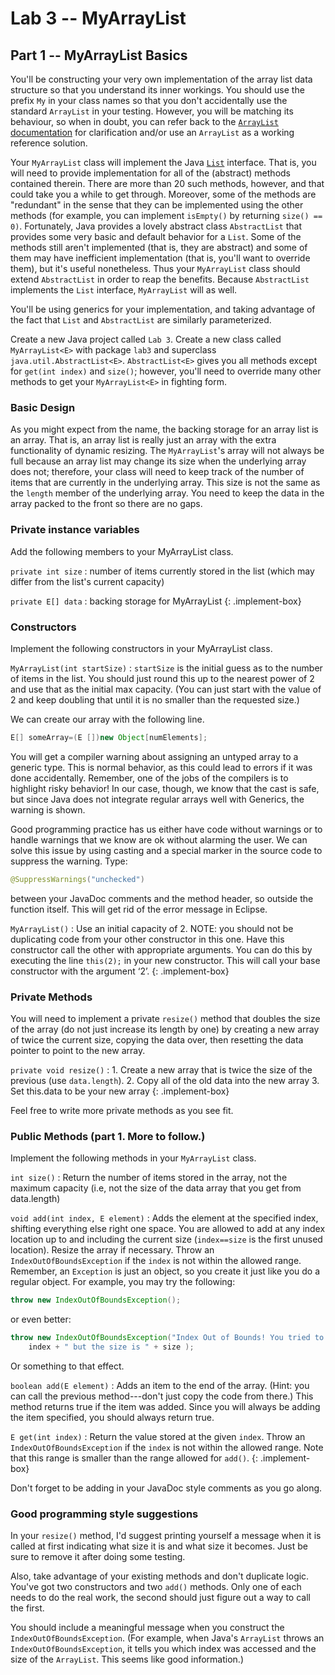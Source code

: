 # Lab 3 -- MyArrayList
## Part 1 -- MyArrayList Basics

You'll be constructing your very own implementation of the array list data
structure so that you understand its inner workings. You should use the prefix
`My` in your class names so that you don't accidentally use the standard
`ArrayList` in your testing. However, you will be matching its behaviour, so
when in doubt, you can refer back to the [`ArrayList`
documentation](https://docs.oracle.com/en/java/javase/11/docs/api/java.base/java/util/ArrayList.html)
for clarification and/or use an `ArrayList` as a working reference solution.

Your `MyArrayList` class will implement the Java
[`List`](https://docs.oracle.com/en/java/javase/11/docs/api/java.base/java/util/List.html)
interface. That is, you will need to provide implementation for all of the
(abstract) methods contained therein. There are more than 20 such methods,
however, and that could take you a while to get through. Moreover, some of the
methods are "redundant" in the sense that they can be implemented using the
other methods (for example, you can implement `isEmpty()` by returning
`size() == 0)`. Fortunately, Java provides a lovely abstract class
`AbstractList` that provides some very basic and default behavior for a
`List`. Some of the methods still aren't implemented (that is, they are
abstract) and some of them may have inefficient implementation (that is,
you'll want to override them), but it's useful nonetheless. Thus your
`MyArrayList` class should extend `AbstractList` in order to reap the
benefits. Because `AbstractList` implements the `List` interface,
`MyArrayList` will as well.

You'll be using generics for your implementation, and taking advantage of the
fact that `List` and `AbstractList` are similarly parameterized. 

Create a new Java project called `Lab 3`. Create a new class called
`MyArrayList<E>` with package `lab3` and superclass
`java.util.AbstractList<E>`. `AbstractList<E>` gives you all methods except
for `get(int index)` and `size()`; however, you'll need to override many other
methods to get your `MyArrayList<E>` in fighting form.

### Basic Design
As you might expect from the name, the backing storage for an array list is
an array. That is, an array list is really just an array with the extra
functionality of dynamic resizing. The `MyArrayList`'s array will not always
be full because an array list may change its size when the underlying array
does not; therefore, your class will need to keep track of the number of items
that are currently in the underlying array. This size is not the same as the
`length` member of the underlying array. You need to keep the data in the
array packed to the front so there are no gaps.

### Private instance variables
Add the following members to your MyArrayList class.

`private int size`
: number of items currently stored in the list (which may differ from the list's current capacity)

`private E[] data`
: backing storage for MyArrayList
{: .implement-box}

### Constructors
Implement the following constructors in your MyArrayList class.

`MyArrayList(int startSize)`
: `startSize` is the initial guess as to the number of items in the list. You
  should just round this up to the nearest power of 2 and use that as the
  initial max capacity. (You can just start with the value of 2 and keep
  doubling that until it is no smaller than the requested size.)

  We can create our array with the following line.
  ```java
  E[] someArray=(E [])new Object[numElements];
  ```
  You will get a compiler warning about assigning an untyped array to a
  generic type. This is normal behavior, as this could lead to errors if it
  was done accidentally. Remember, one of the jobs of the compilers is to
  highlight risky behavior!  In our case, though, we know that the cast is
  safe, but since Java does not integrate regular arrays well with Generics,
  the warning is shown.  

  Good programming practice has us either have code without warnings or to
  handle warnings that we know are ok without alarming the user.  We can solve
  this issue by using casting and a special marker in the source code to
  suppress the warning.  Type:
  ```java
  @SuppressWarnings("unchecked")
  ```
  between your JavaDoc comments and the method header, so outside the function
  itself. This will get rid of the error message in Eclipse.

`MyArrayList()`
: Use an initial capacity of 2. NOTE: you should not be duplicating code from
  your other constructor in this one. Have this constructor call the other with
  appropriate arguments.  You can do this by executing the line `this(2);`
  in your new constructor.  This will call your base constructor with the
  argument ‘2’.
{: .implement-box}


### Private Methods
You will need to implement a private `resize()` method that doubles the size
of the array (do not just increase its length by one) by creating a new array
of twice the current size, copying the data over, then resetting the data
pointer to point to the new array.

`private void resize()`
: 1. Create a new array that is twice the size of the previous (use `data.length`).
  2. Copy all of the old data into the new array
  3. Set this.data to be your new array
{: .implement-box}

Feel free to write more private methods as you see fit.

### Public Methods (part 1. More to follow.)
Implement the following methods in your `MyArrayList` class.

`int size()`
: Return the number of items stored in the array, not the maximum capacity (i.e,
  not the size of the data array that you get from data.length)

`void add(int index, E element)`
: Adds the element at the specified index, shifting everything else right one
  space. You are allowed to add at any index location up to and including the
  current size (`index==size` is the first unused location). Resize the array if
  necessary. Throw an `IndexOutOfBoundsException` if the `index` is not within the
  allowed range. Remember, an `Exception` is just an object, so you create it just
  like you do a regular object. For example, you may try the following:
  ```java
  throw new IndexOutOfBoundsException();
  ```
  or even better:
  ```java
  throw new IndexOutOfBoundsException("Index Out of Bounds! You tried to get " +
      index + " but the size is " + size );
  ```
  Or something to that effect.

`boolean add(E element)`
: Adds an item to the end of the array. (Hint: you can call the previous
  method---don't just copy the code from there.) This method returns true if the
  item was added. Since you will always be adding the item specified, you should
  always return true.

`E get(int index)`
: Return the value stored at the given `index`.
  Throw an `IndexOutOfBoundsException` if the `index` is not within the allowed
  range. Note that this range is smaller than the range allowed for `add()`.
{: .implement-box}
  
Don't forget to be adding in your JavaDoc style comments as you go along.

### Good programming style suggestions
In your `resize()` method, I'd suggest printing yourself a message when it is
called at first indicating what size it is and what size it becomes. Just be
sure to remove it after doing some testing.

Also, take advantage of your existing methods and don't duplicate logic.
You've got two constructors and two `add()` methods. Only one of each needs to
do the real work, the second should just figure out a way to call the first.

You should include a meaningful message when you construct the
`IndexOutOfBoundsException`. (For example, when Java's `ArrayList` throws an
`IndexOutOfBoundsException`, it tells you which index was accessed and the size
of the `ArrayList`. This seems like good information.)
